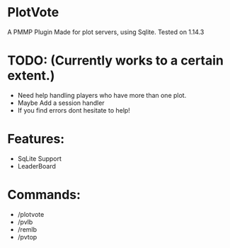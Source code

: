 # PlotVote
 A PMMP Plugin Made for plot servers, using Sqlite. Tested on 1.14.3
# TODO: (Currently works to a certain extent.)
  - Need help handling players who have more than one plot.
  - Maybe Add a session handler
  - If you find errors dont hesitate to help!
 # Features:
  - SqLite Support
  - LeaderBoard
 # Commands: 
  - /plotvote
  - /pvlb
  - /remlb
  - /pvtop
